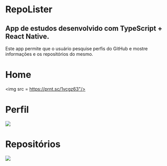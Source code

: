 # RepoLister

<h2>App de estudos desenvolvido com TypeScript + React Native.</h2>
<p>Este app permite que o usuário pesquise perfis do GitHub e mostre informações e os repositórios do mesmo.</p>

# Home

<img src = https://prnt.sc/1vcgz63"/>

# Perfil

<img src = "https://prnt.sc/1vch55y">

# Repositórios

<img src = "https://prnt.sc/1vchcfi">
